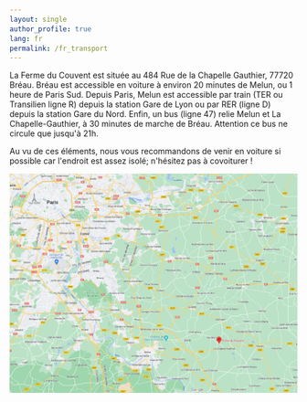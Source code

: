 ```yaml
---
layout: single
author_profile: true
lang: fr
permalink: /fr_transport
---
```


La Ferme du Couvent est située au 484 Rue de la Chapelle Gauthier, 77720 Bréau. Bréau est accessible en voiture à environ 20 minutes de Melun, ou 1 heure de Paris Sud.
Depuis Paris, Melun est accessible par train (TER ou Transilien ligne R) depuis la station Gare de Lyon ou par RER (ligne D) depuis la station Gare du Nord.
Enfin, un bus (ligne 47) relie Melun et La Chapelle-Gauthier, à 30 minutes de marche de Bréau. Attention ce bus ne circule que jusqu'à 21h. 

Au vu de ces éléments, nous vous recommandons de venir en voiture si possible car l'endroit est assez isolé; n'hésitez pas à covoiturer !

<p align="center">
  <img src="assets/images/map.png" />
</p>